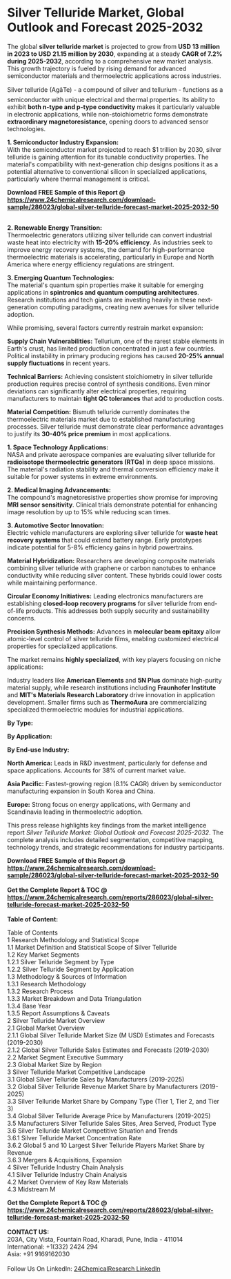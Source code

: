 <h1>Silver Telluride Market, Global Outlook and Forecast 2025-2032</h1><p>The global <strong>silver telluride market</strong> is projected to grow from <strong>USD 13 million in 2023 to USD 21.15 million by 2030</strong>, expanding at a steady <strong>CAGR of 7.2% during 2025-2032</strong>, according to a comprehensive new market analysis. This growth trajectory is fueled by rising demand for advanced semiconductor materials and thermoelectric applications across industries.</p><p>Silver telluride (AgâTe) - a compound of silver and tellurium - functions as a semiconductor with unique electrical and thermal properties. Its ability to exhibit <strong>both n-type and p-type conductivity</strong> makes it particularly valuable in electronic applications, while non-stoichiometric forms demonstrate <strong>extraordinary magnetoresistance</strong>, opening doors to advanced sensor technologies.</p><p><strong>1. Semiconductor Industry Expansion:</strong><br>
With the semiconductor market projected to reach $1 trillion by 2030, silver telluride is gaining attention for its tunable conductivity properties. The material's compatibility with next-generation chip designs positions it as a potential alternative to conventional silicon in specialized applications, particularly where thermal management is critical.</p><div><b>Download FREE Sample of this Report @ 
            <a href="https://www.24chemicalresearch.com/download-sample/286023/global-silver-telluride-forecast-market-2025-2032-50">
            https://www.24chemicalresearch.com/download-sample/286023/global-silver-telluride-forecast-market-2025-2032-50</a></b></div><br><p><strong>2. Renewable Energy Transition:</strong><br>
Thermoelectric generators utilizing silver telluride can convert industrial waste heat into electricity with <strong>15-20% efficiency</strong>. As industries seek to improve energy recovery systems, the demand for high-performance thermoelectric materials is accelerating, particularly in Europe and North America where energy efficiency regulations are stringent.</p><p><strong>3. Emerging Quantum Technologies:</strong><br>
The material's quantum spin properties make it suitable for emerging applications in <strong>spintronics and quantum computing architectures</strong>. Research institutions and tech giants are investing heavily in these next-generation computing paradigms, creating new avenues for silver telluride adoption.</p><p>While promising, several factors currently restrain market expansion:</p><p><strong>Supply Chain Vulnerabilities:</strong> Tellurium, one of the rarest stable elements in Earth's crust, has limited production concentrated in just a few countries. Political instability in primary producing regions has caused <strong>20-25% annual supply fluctuations</strong> in recent years.</p><p><strong>Technical Barriers:</strong> Achieving consistent stoichiometry in silver telluride production requires precise control of synthesis conditions. Even minor deviations can significantly alter electrical properties, requiring manufacturers to maintain <strong>tight QC tolerances</strong> that add to production costs.</p><p><strong>Material Competition:</strong> Bismuth telluride currently dominates the thermoelectric materials market due to established manufacturing processes. Silver telluride must demonstrate clear performance advantages to justify its <strong>30-40% price premium</strong> in most applications.</p><p><strong>1. Space Technology Applications:</strong><br>
NASA and private aerospace companies are evaluating silver telluride for <strong>radioisotope thermoelectric generators (RTGs)</strong> in deep space missions. The material's radiation stability and thermal conversion efficiency make it suitable for power systems in extreme environments.</p><p><strong>2. Medical Imaging Advancements:</strong><br>
The compound's magnetoresistive properties show promise for improving <strong>MRI sensor sensitivity</strong>. Clinical trials demonstrate potential for enhancing image resolution by up to 15% while reducing scan times.</p><p><strong>3. Automotive Sector Innovation:</strong><br>
Electric vehicle manufacturers are exploring silver telluride for <strong>waste heat recovery systems</strong> that could extend battery range. Early prototypes indicate potential for 5-8% efficiency gains in hybrid powertrains.</p><p><strong>Material Hybridization:</strong> Researchers are developing composite materials combining silver telluride with graphene or carbon nanotubes to enhance conductivity while reducing silver content. These hybrids could lower costs while maintaining performance.</p><p><strong>Circular Economy Initiatives:</strong> Leading electronics manufacturers are establishing <strong>closed-loop recovery programs</strong> for silver telluride from end-of-life products. This addresses both supply security and sustainability concerns.</p><p><strong>Precision Synthesis Methods:</strong> Advances in <strong>molecular beam epitaxy</strong> allow atomic-level control of silver telluride films, enabling customized electrical properties for specialized applications.</p><p>The market remains <strong>highly specialized</strong>, with key players focusing on niche applications:</p><p>Industry leaders like <strong>American Elements</strong> and <strong>5N Plus</strong> dominate high-purity material supply, while research institutions including <strong>Fraunhofer Institute</strong> and <strong>MIT's Materials Research Laboratory</strong> drive innovation in application development. Smaller firms such as <strong>ThermoAura</strong> are commercializing specialized thermoelectric modules for industrial applications.</p><p><strong>By Type:</strong></p><p><strong>By Application:</strong></p><p><strong>By End-use Industry:</strong></p><p><strong>North America:</strong> Leads in R&amp;D investment, particularly for defense and space applications. Accounts for 38% of current market value.</p><p><strong>Asia Pacific:</strong> Fastest-growing region (8.1% CAGR) driven by semiconductor manufacturing expansion in South Korea and China.</p><p><strong>Europe:</strong> Strong focus on energy applications, with Germany and Scandinavia leading in thermoelectric adoption.</p><p>This press release highlights key findings from the market intelligence report <em>Silver Telluride Market: Global Outlook and Forecast 2025-2032</em>. The complete analysis includes detailed segmentation, competitive mapping, technology trends, and strategic recommendations for industry participants.</p><div><b>Download FREE Sample of this Report @ 
            <a href="https://www.24chemicalresearch.com/download-sample/286023/global-silver-telluride-forecast-market-2025-2032-50">
            https://www.24chemicalresearch.com/download-sample/286023/global-silver-telluride-forecast-market-2025-2032-50</a></b></div><br><div><b>Get the Complete Report & TOC @ 
            <a href="https://www.24chemicalresearch.com/reports/286023/global-silver-telluride-forecast-market-2025-2032-50">
            https://www.24chemicalresearch.com/reports/286023/global-silver-telluride-forecast-market-2025-2032-50</a></b></div><br>
            <b>Table of Content:</b><p>Table of Contents<br />
1 Research Methodology and Statistical Scope<br />
1.1 Market Definition and Statistical Scope of Silver Telluride<br />
1.2 Key Market Segments<br />
1.2.1 Silver Telluride Segment by Type<br />
1.2.2 Silver Telluride Segment by Application<br />
1.3 Methodology & Sources of Information<br />
1.3.1 Research Methodology<br />
1.3.2 Research Process<br />
1.3.3 Market Breakdown and Data Triangulation<br />
1.3.4 Base Year<br />
1.3.5 Report Assumptions & Caveats<br />
2 Silver Telluride Market Overview<br />
2.1 Global Market Overview<br />
2.1.1 Global Silver Telluride Market Size (M USD) Estimates and Forecasts (2019-2030)<br />
2.1.2 Global Silver Telluride Sales Estimates and Forecasts (2019-2030)<br />
2.2 Market Segment Executive Summary<br />
2.3 Global Market Size by Region<br />
3 Silver Telluride Market Competitive Landscape<br />
3.1 Global Silver Telluride Sales by Manufacturers (2019-2025)<br />
3.2 Global Silver Telluride Revenue Market Share by Manufacturers (2019-2025)<br />
3.3 Silver Telluride Market Share by Company Type (Tier 1, Tier 2, and Tier 3)<br />
3.4 Global Silver Telluride Average Price by Manufacturers (2019-2025)<br />
3.5 Manufacturers Silver Telluride Sales Sites, Area Served, Product Type<br />
3.6 Silver Telluride Market Competitive Situation and Trends<br />
3.6.1 Silver Telluride Market Concentration Rate<br />
3.6.2 Global 5 and 10 Largest Silver Telluride Players Market Share by Revenue<br />
3.6.3 Mergers & Acquisitions, Expansion<br />
4 Silver Telluride Industry Chain Analysis<br />
4.1 Silver Telluride Industry Chain Analysis<br />
4.2 Market Overview of Key Raw Materials<br />
4.3 Midstream M</p><div><b>Get the Complete Report & TOC @ 
            <a href="https://www.24chemicalresearch.com/reports/286023/global-silver-telluride-forecast-market-2025-2032-50">
            https://www.24chemicalresearch.com/reports/286023/global-silver-telluride-forecast-market-2025-2032-50</a></b></div><br><b>CONTACT US:</b><br>
            203A, City Vista, Fountain Road, Kharadi, Pune, India - 411014<br>
            International: +1(332) 2424 294<br>
            Asia: +91 9169162030 <br><br>
            Follow Us On LinkedIn: <a href="https://www.linkedin.com/company/24chemicalresearch/">24ChemicalResearch LinkedIn</a>